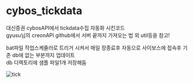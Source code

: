 # cybos_tickdata
대신증권 cybosAPI에서 tickdata수집 자동화 시킨코드<br>
gyusu님의 creonAPI  github에서 서버 끝까지 가져오는 법 외 util등을 참고! 

bat파일 작업스케쥴러로 트리거 시켜서 매일 장종료후 자동으로 사이보스에 접속후 기존 db에 없는 부분까지 업데이트<br>
db 디렉토리에 샘플 파일1개 저장해둠

![tick](https://user-images.githubusercontent.com/40931326/84742829-09d02500-afec-11ea-9ecb-ef7638eada3b.PNG)



